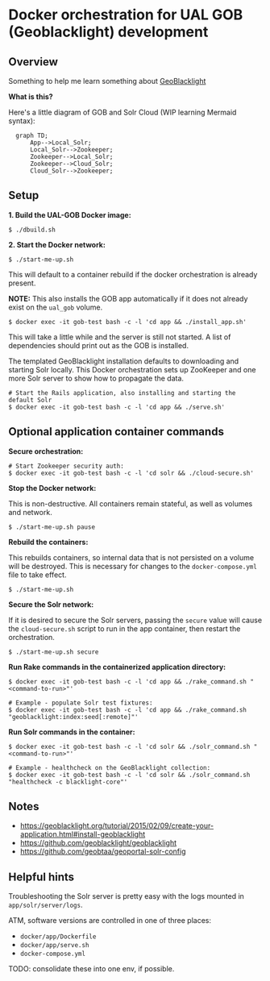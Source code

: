 # Docker orchestration for UAL GOB (Geoblacklight) development

## Overview

Something to help me learn something about [GeoBlacklight](https://geoblacklight.org/)

**What is this?**

Here's a little diagram of GOB and Solr Cloud (WIP learning Mermaid syntax):

```mermaid
  graph TD;
      App-->Local_Solr;
      Local_Solr-->Zookeeper;
      Zookeeper-->Local_Solr;
      Zookeeper-->Cloud_Solr;
      Cloud_Solr-->Zookeeper;
```

## Setup

**1. Build the UAL-GOB Docker image:**

```shell
$ ./dbuild.sh
```

**2. Start the Docker network:**

```shell
$ ./start-me-up.sh
```

This will default to a container rebuild if the docker orchestration is already present.

__NOTE:__ This also installs the GOB app automatically if it does not already exist on the `ual_gob` volume.

```shell
$ docker exec -it gob-test bash -c -l 'cd app && ./install_app.sh'
```

This will take a little while and the server is still not started. A list of dependencies should print out as the GOB is installed.

The templated GeoBlacklight installation defaults to downloading and starting Solr locally. This Docker orchestration sets up ZooKeeper and one more Solr server to show how to propagate the data.

```shell
# Start the Rails application, also installing and starting the default Solr
$ docker exec -it gob-test bash -c -l 'cd app && ./serve.sh'
```

## Optional application container commands

**Secure orchestration:**

```shell
# Start Zookeeper security auth:
$ docker exec -it gob-test bash -c -l 'cd solr && ./cloud-secure.sh'
```

**Stop the Docker network:**

This is non-destructive. All containers remain stateful, as well as volumes and network.

```shell
$ ./start-me-up.sh pause
```

**Rebuild the containers:**

This rebuilds containers, so internal data that is not persisted on a volume will be destroyed. This is necessary for changes to the `docker-compose.yml` file to take effect.

```shell
$ ./start-me-up.sh
```

**Secure the Solr network:**

If it is desired to secure the Solr servers, passing the `secure` value will cause the `cloud-secure.sh` script to run in the app container, then restart the orchestration.

```shell
$ ./start-me-up.sh secure
```

**Run Rake commands in the containerized application directory:**

```shell
$ docker exec -it gob-test bash -c -l 'cd app && ./rake_command.sh "<command-to-run>"'

# Example - populate Solr test fixtures:
$ docker exec -it gob-test bash -c -l 'cd app && ./rake_command.sh "geoblacklight:index:seed[:remote]"'
```

**Run Solr commands in the container:**

```shell
$ docker exec -it gob-test bash -c -l 'cd solr && ./solr_command.sh "<command-to-run>"'

# Example - healthcheck on the GeoBlacklight collection:
$ docker exec -it gob-test bash -c -l 'cd solr && ./solr_command.sh "healthcheck -c blacklight-core"'
```

## Notes

* https://geoblacklight.org/tutorial/2015/02/09/create-your-application.html#install-geoblacklight
* https://github.com/geoblacklight/geoblacklight
* https://github.com/geobtaa/geoportal-solr-config

## Helpful hints

Troubleshooting the Solr server is pretty easy with the logs mounted in `app/solr/server/logs`.

ATM, software versions are controlled in one of three places:

* `docker/app/Dockerfile`
* `docker/app/serve.sh`
* `docker-compose.yml`

TODO: consolidate these into one env, if possible.
